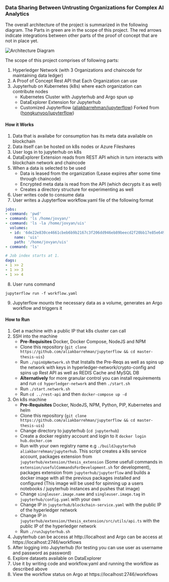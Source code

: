 ### Data Sharing Between Untrusting Organizations for Complex AI Analytics

The overall architecture of the project is summarized in the following diagram. The Parts in green are in the scope of this project. The red arrows indicate integrations between other parts of the proof of concept that are not in place yet.

![Architecture Diagram](https://github.com/aliakbarrehman/master-thesis-uis/blob/master/Overview.jpg?raw=true)

The scope of this project comprises of following parts:
1. Hyperledger Network (with 3 Organizations and chaincode for maintaining data ledger)
2. A Proof of Concept Rest API that Each Organization can use
3. Jupyterhub on Kubernetes (k8s) where each organization can contribute nodes
    * Kubernetes Cluster with Jupyterhub and Argo spun up
    * DataExplorer Extension for Jupyterhub
    * Customized Jupyterflow ([aliakbarrehman/jupyterflow](https://github.com/aliakbarrehman/jupyterflow)) Forked from ([hongkunyoo/jupyterflow](https://github.com/hongkunyoo/jupyterflow))

#### How it Works
1. Data that is availabe for consumption has its meta data available on blockchain
2. Data itself can be hosted on k8s nodes or Azure Fileshares
3. User logs in to jupyterhub on k8s
4. DataExplorer Extension reads from REST API which in turn interacts with blockchain network and chaincode
5. When a data is selected to be used
    * Data is leased from the organization (Lease expires after some time through chaincode)
    * Encrypted meta data is read from the API (which decrypts it as well)
    * Creates a directory structure for experimenting as well
6. User writes code to consume data
7. User writes a Jupyterflow workflow.yaml file of the following format
```yaml
jobs:
- command: 'pwd' 
- command: 'ls /home/jovyan/'
- command: 'ls -la /home/jovyan/uis'
  volumes:
  - id: '6de22e830ce4661cbeb6b9b2167c3f206dd946eb89beecd2f20bb17e85e64995'
    name: 'uis'
    path: '/home/jovyan/uis'
- command: 'ls'

# Job index starts at 1.
dags:
- 1 >> 2
- 1 >> 3
- 1 >> 4
```
8. User runs command
```shell
jupyterflow run -f workflow.yaml
```
9. Jupyterflow mounts the necessary data as a volume, generates an Argo workflow and triggers it

#### How to Run
1. Get a machine with a public IP that k8s cluster can call
2. SSH into the machine
    * **Pre-Requisites** Docker, Docker Compose, NodeJS and NPM
    * Clone this repository (`git clone https://github.com/aliakbarrehman/jupyterflow && cd master-thesis-uis`)
    * Run `./spinUpNetwork.sh` that Installs the Pre-Reqs as well as spins up the network with keys in hyperledger-network/crypto-config and spins up Rest API as well as REDIS Cache and MySQL DB
    * **Alternatively** for more granular control you can install requirements and run `cd hyperledger-network` and then `./start.sh`
    * Run `./start.network.sh`
    * Run `cd ../rest-api` and then `docker-compose up -d`
3. On k8s machine
    * **Pre-Requisites** Docker, NodeJS, NPM, Python, PIP, Kubernetes and helm
    * Clone this repository (`git clone https://github.com/aliakbarrehman/jupyterflow && cd master-thesis-uis`)
    * Change directory to jupyterhub (`cd jupyterhub`)
    * Create a docker registry account and login to it `docker login hub.docker.com`
    * Run with your own registry name e.g `./buildJupyterhub aliakbarrehman/jupyterhub`. This script creates a k8s service account, packages extension from `jupyterhub/extension/thesis_extension` (Some usefull commands in `extension/usefulCommandsForDevelopment.sh` for development), packages extension from `jupyterhub/jupyterflow` and builds a docker image with all the previous packages installed and configured (This image will be used for spinning up a users notebooks / jupyterhub instances and pushes that image)
    * Change `singleuser.image.name` and `singleuser.image.tag` in `jupyterhub/config.yaml` with your own
    * Change IP in `jupyterhub/blockchain-service.yaml` with the public IP of the hyperledger network
    * Change IP in `jupyterhub/extension/thesis_extension/src/utils/api.ts` with the public IP of the hyperledger network
    * Run `./runJupyterhub.sh`
4. Jupyterhub can be access at http://localhost and Argo can be access at https://localhost:2746/workflows
5. After logging into Jupyterhub (for testing you can use user as username and password as password)
6. Explore datasets available on DataExplorer
7. Use it by writing code and workflow.yaml and running the workflow as described above
8. View the workflow status on Argo at https://localhost:2746/workflows